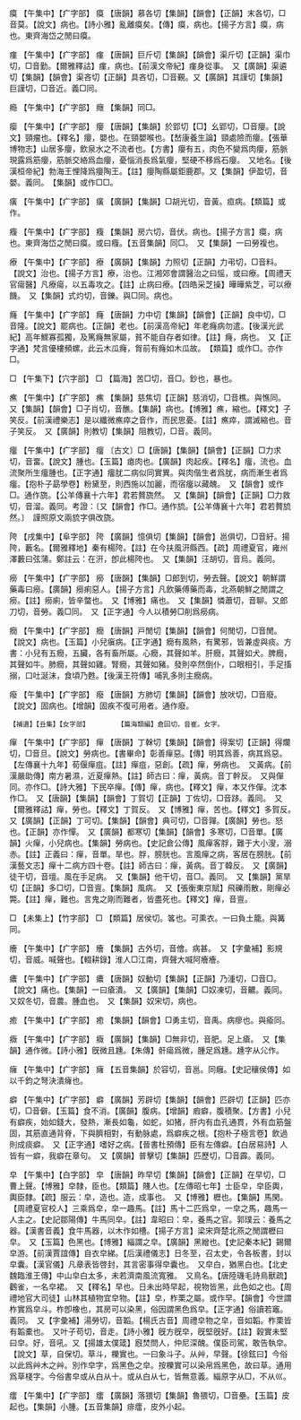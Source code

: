 <!-- { "loadSidebar": true } -->
瘼	【午集中】【疒字部】	瘼	【唐韻】慕各切【集韻】【韻會】【正韻】末各切，□音莫。【說文】病也。【詩小雅】亂離瘼矣。【傳】瘼，病也。【揚子方言】瘼，病也。東齊海岱之閒曰瘼。

瘽	【午集中】【疒字部】	瘽	【唐韻】巨斤切【集韻】【韻會】渠斤切【正韻】渠巾切，□音勤。【爾雅釋詁】瘽，病也。【前漢文帝紀】瘽身從事。　又【廣韻】渠遴切【集韻】【韻會】渠吝切【正韻】具吝切，□音覲。又【廣韻】其謹切【集韻】巨謹切，□音近。義□同。

瘾	【午集中】【疒字部】	癮	【集韻】同□。

瘿	【午集中】【疒字部】	癭	【唐韻】【集韻】於郢切【□】幺郢切，□音癭。【說文】頸瘤也。【釋名】癭，嬰也。在頸嬰喉也。【嵆康養生論】頸處險而癭。【張華博物志】山居多癭，飲泉水之不流者也。【方書】癭有五，肉色不變爲肉癭，筋脈現露爲筋癭，筋脈交絡爲血癭，憂惱消長爲氣癭，堅硬不移爲石癭。　又地名。【後漢桓帝紀】勃海王悝降爲癭陶王。【註】癭陶縣屬鉅鹿郡。又【集韻】伊盈切，音嬰。義同。　【集韻】或作□□。

癀	【午集中】【疒字部】	癀	【廣韻】【集韻】□胡光切，音黃。疸病。【類篇】或作。

癁	【午集中】【疒字部】	癁	【集韻】房六切，音伏。病也。【揚子方言】瘼，病也。東齊海岱之閒曰瘼。或曰癁。【五音集韻】同□。　又【集韻】一曰勞複也。

療	【午集中】【疒字部】	療	【廣韻】【集韻】力照切【正韻】力弔切，□音料。【說文】治也。【揚子方言】療，治也。江湘郊會謂醫治之曰愮，或曰療。【周禮天官瘍醫】凡療瘍，以五毒攻之。【註】止病曰療。【四皓采芝操】曄曄紫芝，可以療饑。　又【集韻】式灼切，音鑠。與□同。病也。

癃	【午集中】【疒字部】	癃	【唐韻】力中切【集韻】【韻會】【正韻】良中切，□音隆。【說文】罷病也。【正韻】老也。【前漢高帝紀】年老癃病勿遣。【後漢光武紀】高年鰥寡孤獨，及篤癃無家屬，貧不能自存者如律。【註】癃，病也。　又【正字通】梵言優樓頻螺，此云木瓜癃，胷前有癃如木瓜故。　【類篇】或作□。亦作□。

□	【午集下】【穴字部】	□	【篇海】苦□切，音□。鈔也，暴也。

癄	【午集中】【疒字部】	癄	【集韻】慈焦切【正韻】慈消切，□音樵。與憔同。　又【集韻】【韻會】□子肖切，音醮。【集韻】病也。【博雅】癄，縮也。【釋文】子笑反。【前漢禮樂志】是以纖微癄瘁之音作，而民思憂。【註】癄瘁，謂滅縮也。音子笑反。　又【廣韻】則教切【集韻】阻教切，□音。義同。

癅	【午集中】【疒字部】	癅	〔古文〕□【唐韻】【集韻】【韻會】【正韻】□力求切，音畱。【說文】腫也。【玉篇】瘜肉也。【廣韻】肉起疾。【釋名】癅，流也。血流聚所生癅腫也。【正字通】癅肬二病似同實異。與肉偕生者爲肬，病而漸生者爲癅。【抱朴子勗學卷】粉黛至，則西施以加麗，而宿癅以藏醜。　又【韻會】或作□。通作旒。【公羊傳襄十六年】君若贅旒然。　又【集韻】【韻會】【正韻】□力救切，音溜。義同。考證：〔又【韻會】作□。通作旈。【公羊傳襄十六年】君若贅旈然。〕　謹照原文兩旈字俱改旒。 

陓	【戌集中】【阜字部】	陓	【廣韻】憶俱切【集韻】【韻會】邕俱切，□音紆。揚陓，藪名。【爾雅釋地】秦有楊陓。【註】在今扶風汧縣西。【疏】周禮夏官，雍州澤藪曰弦蒲。鄭註云：在汧，卽此楊陓也。　又【集韻】汪胡切，音烏。義同。

癆	【午集中】【疒字部】	癆	【唐韻】【集韻】□郎到切，勞去聲。【說文】朝鮮謂藥毒曰癆。【廣韻】癆痢惡人。【揚子方言】凡飲藥傅藥而毒，北燕朝鮮之閒謂之癆。【註】癆痢，皆辛螫也。　又【博雅】痛也。　又【集韻】憐蕭切，音聊。又郎刀切，音勞。義□同。　又【正字通】今人以積勞□削爲癆病。

癇	【午集中】【疒字部】	癇	【唐韻】戸閒切【集韻】【韻會】何閒切，□音閒。【說文】病也。【玉篇】小兒瘨病。【正字通】癇有風熱，有驚邪，皆兼虛與痰。方書：小兒有五癇，五臟，各有畜所屬。心癇，其聲如羊。肝癇，其聲如犬。脾癇，其聲如牛。肺癇，其聲如雞。腎癇，其聲如豬。發則卒然倒仆，口眼相引，手足搐搦，口吐涎沫，食頃乃甦。【後漢王符傳】哺乳多則主癇病。

癈	【午集中】【疒字部】	癈	【唐韻】方肺切【集韻】【韻會】放吠切，□音廢。【說文】固病也。【增韻】固疾不復可用者。通作廢。

	【補遺】【丑集】【女字部】		【篇海類編】倉回切，音崔。女字。

癉	【午集中】【疒字部】	癉	【唐韻】丁榦切【集韻】【韻會】得案切【正韻】得爛切，□音旦。【說文】勞病也。【書畢命】彰善癉惡。【傳】明其爲善，病其爲惡。【左傳襄十九年】荀偃癉疽。【註】癉疽，惡創。【疏】癉，勞病也。　又黃病。【前漢嚴助傳】南方暑濕，近夏癉熱。【註】師古曰：癉，黃病。音丁幹反。　又與僤同。亦作□。【詩大雅】下民卒癉。【傳】癉，病也。【釋文】癉，本又作僤。沈本作□。　又【唐韻】【集韻】【韻會】丁賀切【正韻】丁佐切，□音跢。義同。　又【爾雅釋詁】癉，勞也。【釋文】丁賀反。　又【博雅】癉，苦也。【釋文】多賀反。　又【廣韻】【正韻】丁可切。【集韻】【韻會】典可切，□音嚲。【廣韻】勞也。怒也。【正韻】亦作憚。　又【廣韻】都寒切【集韻】【韻會】多寒切，□音單。【廣韻】火癉，小兒病也。【集韻】勞病也。【史記倉公傳】風癉客脬，難于大小溲，溺赤。【註】正義曰：癉，音單。旱也。脬，膀胱也。言風癉之病，客居在膀胱。【前漢藝文志】癉十二病方四十卷。【註】師古曰：癉，黃病。音丁韓反。　又【廣韻】徒干切，音壇。風在手足病。　又【集韻】他干切，音□。義同。　又【集韻】黨旱切【正韻】多□切，□音亶。【集韻】風病。　又【張衡東京賦】飛礫雨散，剛癉必斃。【註】癉，難也。言鬼之剛而難者，皆盡死也。【釋文】癉，音亶。

□	【未集上】【竹字部】	□	【類篇】居侯切。笿也。可熏衣。一曰負土籠。與篝同。

癐	【午集中】【疒字部】	癐	【集韻】古外切，音儈。病甚。　又【字彙補】影規切，音威。喊聲也。【輟耕錄】淮人□江南，齊聲大喊阿癐癐。

癑	【午集中】【疒字部】	癑	【唐韻】奴動切【集韻】【正韻】乃湩切，□音□。【說文】痛也。【集韻】一曰瘡潰。　又【廣韻】【集韻】□奴凍切，音齈。義同。　又奴冬切，音農。腫血也。　又【集韻】奴宋切，病也。

癒	【午集中】【疒字部】	癒	【集韻】【韻會】□勇主切，音禹。病瘳也。與瘉同。

癓	【午集中】【疒字部】	癓	【廣韻】【集韻】□無非切，音肥。足上瘡。　又【集韻】通作微。【詩小雅】旣微且尰。【朱傳】骭瘍爲微，腫足爲尰。尰字从尣作。

癕	【午集中】【疒字部】	癕	【五音集韻】於容切，音邕。同癰。【史記穰侯傳】如以千鈞之弩決潰癕也。

癖	【午集中】【疒字部】	癖	【廣韻】芳辟切【集韻】【韻會】匹辟切【正韻】匹亦切，□音僻。【玉篇】食不消。【廣韻】腹病。【增韻】瘕癖，腹積聚。【方書】小兒有癖疾，始如錢大，發熱，漸長如龜，如蛇，如猪，肝内有血孔通貫，外有血筋盤固，其筋直通背脊，下與臍相對，有動脉處，爲癖疾之根。【抱朴子極言卷】飲過則成痰癖。　又【正字通】嗜好之病。【晉書杜預傳】臣有左傳癖。【白居易詩】人皆有一癖，我癖在章句。　又【廣韻】普擊切【集韻】匹歷切，□音霹。義同。

皁	【午集中】【白字部】	皁	【唐韻】昨早切【集韻】【韻會】【正韻】在早切，□曹上聲。【博雅】皁隸，臣也。【類篇】賤人也。【左傳昭七年】士臣皁，皁臣輿，輿臣隸。【疏】服云：皁，造也。造，成事也。　又【博雅】櫪也。【集韻】馬閑。【周禮夏官校人】三乘爲皁，皁一趣馬。【註】馬十二匹爲皁，一皁之馬，趣馬一人主之。【史記鄒陽傳】牛馬同皁。【註】韋昭曰：皁，養馬之官。郭璞云：養馬之器。【漢書音義】食牛馬器，以木作如槽。【揚子方言】梁宋齊楚北燕之閒謂櫪曰皁。　又【玉篇】色黑也。【博雅】緇謂之皁。【廣韻】黑繒也。【史記秦本紀】錫爾皁游。【前漢賈誼傳】自衣皁綈。【后漢禮儀志】日冬至，召太史，令各板書，封以皁囊。【漢官儀】凡章表皆啓封，其言密事得皁囊也。　又皁白，猶黑白也。【北史魏臨淮王傳】中山皁白太多，未若濟南風流寬雅。　又鳥名。【唐陸璣毛詩鳥獸疏】鸛雀，一名皁裙。　又【釋名】早也。日未出時早起，視物皆黑，此色如之也。【周禮地官大司徒】山林其植物宜皁物。【註】皁，柞栗之屬。或作早。【韻會】今世謂柞實爲皁斗。柞卽橡也，其房可以染黑，俗因謂黑色爲皁。【正字通】俗讀若竈。義同。　又【字彙補】湯勞切，音韜。【楊氏古音】周禮皁物之皁，音如韜。柞栗皆有韜橐也。　又叶子苟切，音走。【詩小雅】旣方旣皁，旣堅旣好。【註】穀實未堅曰皁。好，音吼。又【揚雄太僕箴】廐焚問人，仲尼深醜。僕臣司駕，敢告執皁。　【說文】草，自保切。草斗，櫟實也。一曰象斗子。从艸，早聲。【徐鉉曰】今俗以此爲艸木之艸。別作皁字，爲黑色之皁。按櫟實可以染帛爲黑色，故曰草。通用爲草棧字。今俗書皁或从白从十。或从白从七，皆無意義。緇原字从□，不从巛。

癗	【午集中】【疒字部】	癗	【廣韻】落猥切【集韻】魯猥切，□音壘。【玉篇】皮起也。【集韻】小腫。【五音集韻】痱癗，皮外小起。

